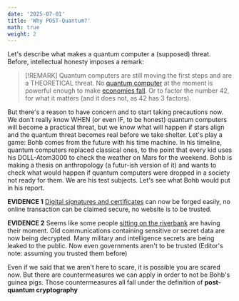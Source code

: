 ```yaml
---
date: '2025-07-01'
title: 'Why POST-Quantum?'
math: true
weight: 2
---
```



Let's describe what makes a quantum computer a (supposed) threat. Before, intellectual honesty imposes a remark:

>[!REMARK]
> Quantum computers are still moving the first steps and are a THEORETICAL threat. No [quantum computer](https://www.spinquanta.com/news-detail/discover-the-worlds-largest-quantum-computer-in20250106092507) at the moment is powerful enough to make [economies fall](https://arxiv.org/html/2505.15907v1). Or to factor the number 42, for what it matters (and it does not, as 42 has 3 factors).

But there's a reason to have concern and to start taking precautions now. We don't really know WHEN (or even IF, to be honest) quantum computers will become a practical threat, but we know what will happen if stars align and the quantum threat becomes real before we take shelter. Let's play a game: Bohb comes from the future with his time machine. In his timeline, quantum computers replaced classical ones, to the point that every kid uses his DOLL-Atom3000 to check the weather on Mars for the weekend. Bohb is making a thesis on anthropology (a futur-ish version of it) and wants to check what would happen if quantum computers were dropped in a society not ready for them. We are his test subjects. Let's see what Bohb would put in his report.

$\textbf{EVIDENCE 1}$
 [Digital signatures and certificates](https://ct.cloudflare.com/) can now be forged easily, no online transaction can be claimed secure, no website is to be trusted. 

$\textbf{EVIDENCE 2}$
Seems like some people [sitting on the riverbank](https://www.hashicorp.com/en/blog/harvest-now-decrypt-later-why-today-s-encrypted-data-isn-t-safe-forever) are having their moment. Old communications containing sensitive or secret data are now being decrypted. Many military and intelligence secrets are being leaked to the public. Now even governments aren't to be trusted (Editor's note: assuming you trusted them before)

Even if we said that we aren't here to scare, it is possible you are scared now. But there are countermeasures we can apply in order to not be Bohb's guinea pigs. Those countermeasures all fall under the definition of $\textbf{post-quantum cryptography}$

